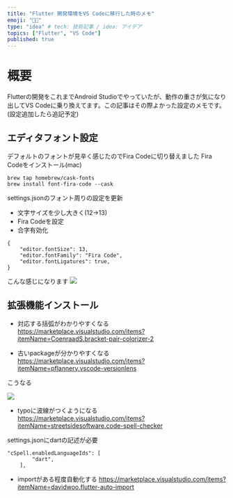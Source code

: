 ```yaml
---
title: "Flutter 開発環境をVS Codeに移行した時のメモ"
emoji: "😵‍💫"
type: "idea" # tech: 技術記事 / idea: アイデア
topics: ["Flutter", "VS Code"]
published: true
---
```


# 概要
Flutterの開発をこれまでAndroid Studioでやっていたが、動作の重さが気になり出してVS Codeに乗り換えてます。この記事はその際よかった設定のメモです。(設定追加したら追記予定)

## エディタフォント設定
デフォルトのフォントが見辛く感じたのでFira Codeに切り替えました
Fira Codeをインストール(mac)
```
brew tap homebrew/cask-fonts
brew install font-fira-code --cask
```
settings.jsonのフォント周りの設定を更新
- 文字サイズを少し大きく(12->13)
- Fira Codeを設定
- 合字有効化
```
{
    "editor.fontSize": 13,
    "editor.fontFamily": "Fira Code",
    "editor.fontLigatures": true,
}
```
こんな感じになります
![](https://storage.googleapis.com/zenn-user-upload/a53185aea7b3-20211209.png)

## 拡張機能インストール
- 対応する括弧がわかりやすくなる
https://marketplace.visualstudio.com/items?itemName=CoenraadS.bracket-pair-colorizer-2

- 古いpackageが分かりやすくなる
https://marketplace.visualstudio.com/items?itemName=pflannery.vscode-versionlens

こうなる

![](https://storage.googleapis.com/zenn-user-upload/c981c5536577-20211209.png)

- typoに波線がつくようになる
https://marketplace.visualstudio.com/items?itemName=streetsidesoftware.code-spell-checker

settings.jsonにdartの記述が必要
```
"cSpell.enabledLanguageIds": [
        "dart",
    ],
```

- importがある程度自動化する
https://marketplace.visualstudio.com/items?itemName=davidwoo.flutter-auto-import